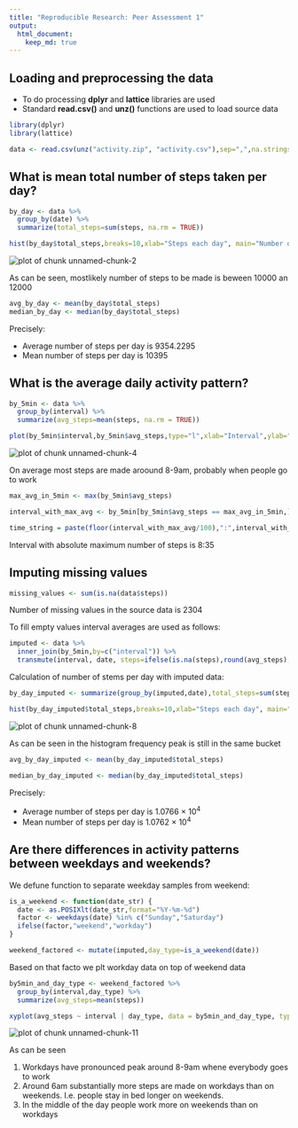```yaml
---
title: "Reproducible Research: Peer Assessment 1"
output: 
  html_document:
    keep_md: true
---
```



## Loading and preprocessing the data

* To do processing **dplyr** and **lattice** libraries are used
* Standard **read.csv()** and **unz()** functions are used to load source data

```r
library(dplyr)
library(lattice)

data <- read.csv(unz("activity.zip", "activity.csv"),sep=",",na.strings = "NA",nrows=-1)
```


## What is mean total number of steps taken per day?


```r
by_day <- data %>%
  group_by(date) %>%
  summarize(total_steps=sum(steps, na.rm = TRUE))

hist(by_day$total_steps,breaks=10,xlab="Steps each day", main="Number of steps taken each day")
```

![plot of chunk unnamed-chunk-2](figure/unnamed-chunk-2.png) 

As can be seen, mostlikely number of steps to be made is beween 10000 an 12000 

```r
avg_by_day <- mean(by_day$total_steps)
median_by_day <- median(by_day$total_steps)
```

Precisely:
* Average number of steps per day is 9354.2295
* Mean number of steps per day is 10395

## What is the average daily activity pattern?


```r
by_5min <- data %>%
  group_by(interval) %>%
  summarize(avg_steps=mean(steps, na.rm = TRUE))

plot(by_5min$interval,by_5min$avg_steps,type="l",xlab="Interval",ylab="Avregare steps",main="Average steps in interval")
```

![plot of chunk unnamed-chunk-4](figure/unnamed-chunk-4.png) 

On average most steps are made aroound 8-9am, probably when people go to work


```r
max_avg_in_5min <- max(by_5min$avg_steps)

interval_with_max_avg <- by_5min[by_5min$avg_steps == max_avg_in_5min,]$interval

time_string = paste(floor(interval_with_max_avg/100),":",interval_with_max_avg%%100,sep="")
```

Interval with absolute maximum number of steps is 8:35

## Imputing missing values


```r
missing_values <- sum(is.na(data$steps))
```

Number of missing values in the source data is 2304

To fill empty values interval averages are used as follows:


```r
imputed <- data %>%
  inner_join(by_5min,by=c("interval")) %>%
  transmute(interval, date, steps=ifelse(is.na(steps),round(avg_steps),steps))
```

Calculation of number of stems per day with imputed data:


```r
by_day_imputed <- summarize(group_by(imputed,date),total_steps=sum(steps))

hist(by_day_imputed$total_steps,breaks=10,xlab="Steps each day", main="Number(imputed) of steps taken each day")
```

![plot of chunk unnamed-chunk-8](figure/unnamed-chunk-8.png) 

As can be seen in the histogram frequency peak is still in the same bucket


```r
avg_by_day_imputed <- mean(by_day_imputed$total_steps)

median_by_day_imputed <- median(by_day_imputed$total_steps)
```

Precisely:
* Average number of steps per day is 1.0766 &times; 10<sup>4</sup>
* Mean number of steps per day is 1.0762 &times; 10<sup>4</sup>

## Are there differences in activity patterns between weekdays and weekends?

We defune function to separate weekday samples from weekend:


```r
is_a_weekend <- function(date_str) {
  date <- as.POSIXlt(date_str,format="%Y-%m-%d")
  factor <- weekdays(date) %in% c("Sunday","Saturday")
  ifelse(factor,"weekend","workday")
}

weekend_factored <- mutate(imputed,day_type=is_a_weekend(date))
```

Based on that facto we plt workday data on top of weekend data


```r
by5min_and_day_type <- weekend_factored %>%
  group_by(interval,day_type) %>%
  summarize(avg_steps=mean(steps))

xyplot(avg_steps ~ interval | day_type, data = by5min_and_day_type, type="l",layout=c(1,2))
```

![plot of chunk unnamed-chunk-11](figure/unnamed-chunk-11.png) 

As can be seen

1. Workdays have pronounced peak around 8-9am whene everybody goes to work
2. Around 6am substantially more steps are made on workdays than on weekends. I.e. people stay in bed longer on weekends.
3. In the middle of the day people work more on weekends than on workdays

